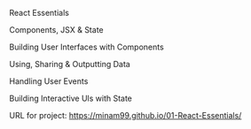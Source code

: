 React Essentials

Components, JSX & State

Building User Interfaces with Components

Using, Sharing & Outputting Data

Handling User Events

Building Interactive Uls with State


URL for project: https://minam99.github.io/01-React-Essentials/
